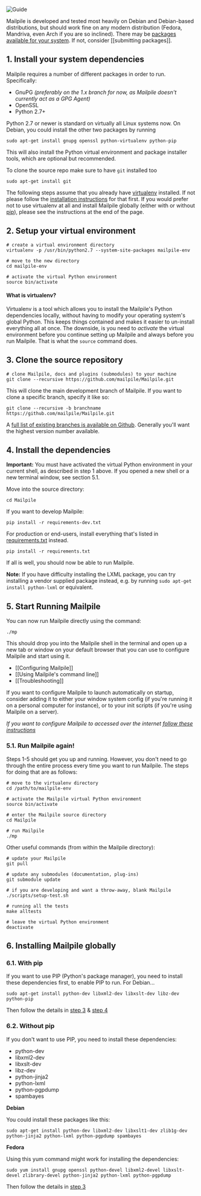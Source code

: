 ![Guide](https://github.com/pagekite/Mailpile/wiki/images/page-guide.png)

Mailpile is developed and tested most heavily on Debian and Debian-based distributions, but should work fine on any modern distribution (Fedora, Mandriva, even Arch if you are so inclined). There may be [packages available for your system](https://www.mailpile.is/download/). If not, consider [[submitting packages]].

## 1. Install your system dependencies

Mailpile requires a number of different packages in order to run. Specifically:

 * GnuPG _(preferably on the 1.x branch for now, as Mailpile doesn't currently act as a GPG Agent)_
 * OpenSSL
 * Python 2.7+

Python 2.7 or newer is standard on virtually all Linux systems now. On Debian, you could install the other two packages by running

    sudo apt-get install gnupg openssl python-virtualenv python-pip

This will also install the Python virtual environment and package installer tools, which are optional but recommended.

To clone the source repo make sure to have `git` installed too
    
    sudo apt-get install git

The following steps assume that you already have [virtualenv](http://virtualenv.readthedocs.org) installed. If not please follow the [installation instructions](http://virtualenv.readthedocs.org/en/latest.installation.html) for that first. If you would prefer not to use virtualenv at all and install Mailpile globally (either with or without [pip](http://pip.readthedocs.org)), please see the instructions at the end of the page.


## 2. Setup your virtual environment

    # create a virtual environment directory
    virtualenv -p /usr/bin/python2.7 --system-site-packages mailpile-env

    # move to the new directory
    cd mailpile-env

    # activate the virtual Python environment
    source bin/activate

#### What is virtualenv?

Virtualenv is a tool which allows you to install the Mailpile's Python dependencies locally, without having to modify your operating system's global Python. This keeps things contained and makes it easier to un-install everything all at once. The downside, is you need to *activate* the virtual environment before you continue setting up Mailpile and always before you run Mailpile. That is what the `source` command does.


## 3. Clone the source repository

    # clone Mailpile, docs and plugins (submodules) to your machine
    git clone --recursive https://github.com/mailpile/Mailpile.git

This will clone the main development branch of Mailpile. If you want to clone a specific branch, specify it like so:

    git clone --recursive -b branchname https://github.com/mailpile/Mailpile.git

A [full list of existing branches is available on Github](https://github.com/mailpile/Mailpile/branches). Generally you'll want the highest version number available.

## 4. Install the dependencies

**Important:** You must have activated the virtual Python environment in your current shell, as described in step 1 above. If you opened a new shell or a new terminal window, see section 5.1.

Move into the source directory:

    cd Mailpile

If you want to develop Mailpile:

    pip install -r requirements-dev.txt

For production or end-users, install everything that's listed in [requirements.txt](https://github.com/mailpile/Mailpile/blob/master/requirements.txt) instead.

    pip install -r requirements.txt

If all is well, you should now be able to run Mailpile.

**Note:** If you have difficulty installing the LXML package, you can try installing a vendor supplied package instead, e.g. by running `sudo apt-get install python-lxml` or equivalent.


## 5. Start Running Mailpile

You can now run Mailpile directly using the command:

    ./mp

This should drop you into the Mailpile shell in the terminal and open up a new tab or window on your default browser that you can use to configure Mailpile and start using it.

 * [[Configuring Mailpile]]
 * [[Using Mailpile's command line]]
 * [[Troubleshooting]]

If you want to configure Mailpile to launch automatically on startup, consider adding it to either your window system config (if you're running it on a personal computer for instance), or to your init scripts (if you're using Mailpile on a server).

*If you want to configure Mailpile to accessed over the internet [follow these instructions](https://github.com/mailpile/Mailpile/wiki/Accesing-The-GUI-Over-Internet)*


### 5.1. Run Mailpile again!

Steps 1-5 should get you up and running. However, you don't need to go through the entire process every time you want to run Mailpile. The steps for doing that are as follows:

    # move to the virtualenv directory
    cd /path/to/mailpile-env

    # activate the Mailpile virtual Python environment
    source bin/activate

    # enter the Mailpile source directory
    cd Mailpile

    # run Mailpile
    ./mp

Other useful commands (from within the Mailpile directory):

    # update your Mailpile
    git pull

    # update any submodules (documentation, plug-ins)
    git submodule update

    # if you are developing and want a throw-away, blank Mailpile
    ./scripts/setup-test.sh

    # running all the tests
    make alltests

    # leave the virtual Python environment
    deactivate


## 6. Installing Mailpile globally

### 6.1. With pip

If you want to use PIP (Python's package manager), you need to install these dependencies first, to enable PIP to run. For Debian...

    sudo apt-get install python-dev libxml2-dev libxslt-dev libz-dev python-pip

Then follow the details in [step 3](#3-clone-the-source-repository) & [step 4](#4-install-the-dependencies)

### 6.2. Without pip

If you don't want to use PIP, you need to install these dependencies:

 * python-dev
 * libxml2-dev
 * libxslt-dev
 * libz-dev
 * python-jinja2
 * python-lxml
 * python-pgpdump
 * spambayes

**Debian**

You could install these packages like this:

```
sudo apt-get install python-dev libxml2-dev libxslt1-dev zlib1g-dev python-jinja2 python-lxml python-pgpdump spambayes
```

**Fedora**

Using this yum command might work for installing the dependencies:

```
sudo yum install gnupg openssl python-devel libxml2-devel libxslt-devel zlibrary-devel python-jinja2 python-lxml python-pgpdump
```

Then follow the details in [step 3](#3-clone-the-source-repository)
